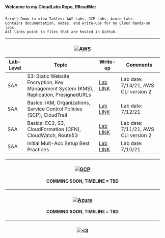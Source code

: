 #### Welcome to my CloudLabs Repo, ❗❗ReadMe:
<pre><code>Scroll Down to view Tables: AWS Labs, GCP Labs, Azure Labs.
Contains documentation, notes, and write-ups for my Cloud hands-on labs.
All links point to files that are hosted in Github.</code></pre>

---------------------------------------------------------------------------------------------------------------------------------------------------------------------------------
<h3 align="center">
<a href="#"><img alt="AWS" src="https://img.shields.io/badge/Amazon AWS-{232F3E}?style=for-the-badge&logo=amazonaws&logoColor=white"></a>
</h3>

| Lab-Level | Topic | Write-up | Comments |
| -------- | -------- | -------- | -------- | 
| SAA | S3: Static Website, Encryption, Key Management System (KMS), Replication, PresignedURLs | [Lab LINK](https://github.com/IvanVlademirS/Ivan_CloudLabs/blob/main/Cloud_Labs_Repo/AWS_Labs/AWSLABS_SAA_S3-StaticWebsite-KMS-Encryption-Replication-PreSignedURL.pdf) | Lab date: 7/14/21, AWS CLI version 2 | 
| SAA | Basics: IAM, Organizations, Service Control Policies (SCP), CloudTrail | [Lab LINK](https://github.com/IvanVlademirS/Ivan_CloudLabs/blob/main/Cloud_Labs_Repo/AWS_Labs/AWSLABS_SAA_IAM-Orgs-SCPs-Trails_Basics.pdf) | Lab date: 7/12/21 | 
| SAA | Basics: EC2, S3, CloudFormation (CFN), CloudWatch, Route53 | [Lab LINK](https://github.com/IvanVlademirS/Ivan_CloudLabs/blob/main/Cloud_Labs_Repo/AWS_Labs/AWSLABS_SAA_EC2-S3-CFN-CW-R53_Basics.pdf) | Lab date: 7/11/21, AWS CLI version 2 | 
| SAA | Initial Mult-Acc Setup Best Practices | [Lab LINK](https://github.com/IvanVlademirS/Ivan_CloudLabs/blob/main/Cloud_Labs_Repo/AWS_Labs/AWSLABS_SAA_Initial_Account_Admin.pdf) | Lab date: 7/10/21 | 

---------------------------------------------------------------------------------------------------------------------------------------------------------------------------------
<h3 align="center">
<a href="#"><img alt="GCP" src="https://img.shields.io/badge/Google_Cloud-4285F4?style=for-the-badge&logo=google-cloud&logoColor=white"></a>
</h3>
<h4 align="center">
COMMING SOON, TIMELINE = TBD
 </h4>
 
---------------------------------------------------------------------------------------------------------------------------------------------------------------------------------
<h3 align="center">
<a href="#"><img alt="Azure" src="https://img.shields.io/badge/microsoft%20azure-0089D6?style=for-the-badge&logo=microsoft-azure&logoColor=white"></a>
</h3>
<h4 align="center">
COMMING SOON, TIMELINE = TBD
  </h4>
  
---------------------------------------------------------------------------------------------------------------------------------------------------------------------------------

<h3 align="center">  <a href="#"><img alt="<3" src="http://ForTheBadge.com/images/badges/built-with-love.svg "></a>
</h3>


 
